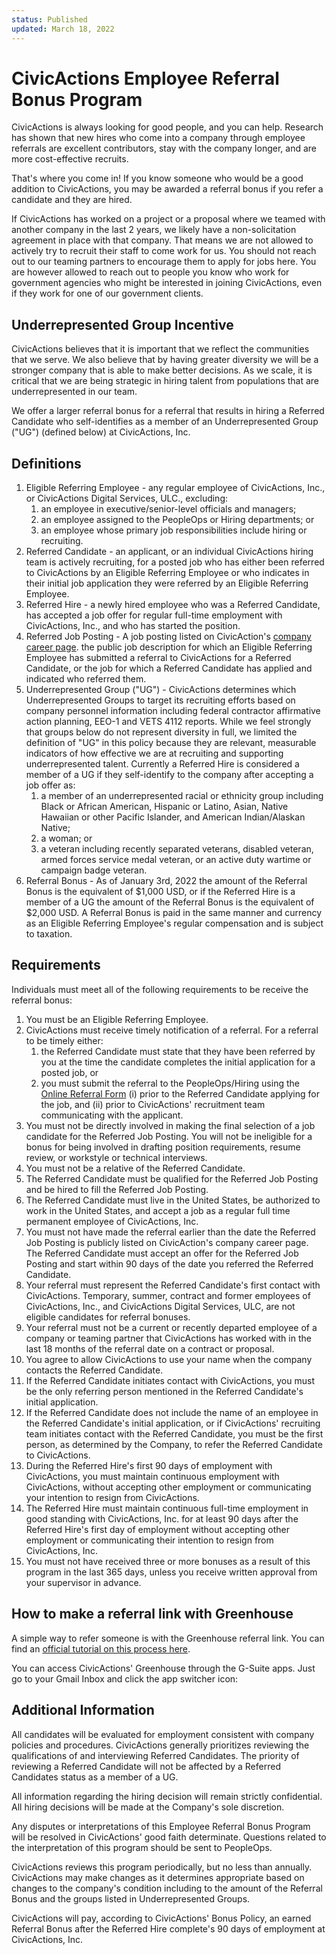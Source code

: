 ```yaml
---
status: Published
updated: March 18, 2022
---
```


# CivicActions Employee Referral Bonus Program

CivicActions is always looking for good people, and you can help. Research has shown that new hires who come into a company through employee referrals are excellent contributors, stay with the company longer, and are more cost-effective recruits.

That's where you come in! If you know someone who would be a good addition to CivicActions, you may be awarded a referral bonus if you refer a candidate and they are hired.

If CivicActions has worked on a project or a proposal where we teamed with another company in the last 2 years, we likely have a non-solicitation agreement in place with that company. That means we are not allowed to actively try to recruit their staff to come work for us. You should not reach out to our teaming partners to encourage them to apply for jobs here. You are however allowed to reach out to people you know who work for government agencies who might be interested in joining CivicActions, even if they work for one of our government clients.

## Underrepresented Group Incentive

CivicActions believes that it is important that we reflect the communities that we serve. We also believe that by having greater diversity we will be a stronger company that is able to make better decisions. As we scale, it is critical that we are being strategic in hiring talent from populations that are underrepresented in our team.

We offer a larger referral bonus for a referral that results in hiring a Referred Candidate who self-identifies as a member of an Underrepresented Group ("UG") (defined below) at CivicActions, Inc.

## Definitions

1. Eligible Referring Employee - any regular employee of CivicActions, Inc., or CivicActions Digital Services, ULC., excluding:
   1. an employee in executive/senior-level officials and managers;
   1. an employee assigned to the PeopleOps or Hiring departments; or
   1. an employee whose primary job responsibilities include hiring or recruiting.
1. Referred Candidate - an applicant, or an individual CivicActions hiring team is actively recruiting, for a posted job who has either been referred to CivicActions by an Eligible Referring Employee or who indicates in their initial job application they were referred by an Eligible Referring Employee.
1. Referred Hire - a newly hired employee who was a Referred Candidate, has accepted a job offer for regular full-time employment with CivicActions, Inc., and who has started the position.
1. Referred Job Posting - A job posting listed on CivicAction's [company career page](https://civicactions.com/careers#open-positions). the public job description for which an Eligible Referring Employee has submitted a referral to CivicActions for a Referred Candidate, or the job for which a Referred Candidate has applied and indicated who referred them.
1. Underrepresented Group ("UG") - CivicActions determines which Underrepresented Groups to target its recruiting efforts based on company personnel information including federal contractor affirmative action planning, EEO-1 and VETS 4112 reports. While we feel strongly that groups below do not represent diversity in full, we limited the definition of "UG" in this policy because they are relevant, measurable indicators of how effective we are at recruiting and supporting underrepresented talent. Currently a Referred Hire is considered a member of a UG if they self-identify to the company after accepting a job offer as:
   1. a member of an underrepresented racial or ethnicity group including Black or African American, Hispanic or Latino, Asian, Native Hawaiian or other Pacific Islander, and American Indian/Alaskan Native;
   1. a woman; or
   1. a veteran including recently separated veterans, disabled veteran, armed forces service medal veteran, or an active duty wartime or campaign badge veteran.
1. Referral Bonus - As of January 3rd, 2022 the amount of the Referral Bonus is the equivalent of $1,000 USD, or if the Referred Hire is a member of a UG the amount of the Referral Bonus is the equivalent of $2,000 USD. A Referral Bonus is paid in the same manner and currency as an Eligible Referring Employee's regular compensation and is subject to taxation.

## Requirements

Individuals must meet all of the following requirements to be receive the referral bonus:

1. You must be an Eligible Referring Employee.
1. CivicActions must receive timely notification of a referral. For a referral to be timely either:
   1. the Referred Candidate must state that they have been referred by you at the time the candidate completes the initial application for a posted job, or
   1. you must submit the referral to the PeopleOps/Hiring using the [Online Referral Form](https://docs.google.com/forms/d/e/1FAIpQLSdjPghk80F5Mla0bF36VH5iZcEDa-NhVYDN2DMxP2sDTERZ8A/viewform) (i) prior to the Referred Candidate applying for the job, and (ii) prior to CivicActions' recruitment team communicating with the applicant.
1. You must not be directly involved in making the final selection of a job candidate for the Referred Job Posting. You will not be ineligible for a bonus for being involved in drafting position requirements, resume review, or workstyle or technical interviews.
1. You must not be a relative of the Referred Candidate.
1. The Referred Candidate must be qualified for the Referred Job Posting and be hired to fill the Referred Job Posting.
1. The Referred Candidate must live in the United States, be authorized to work in the United States, and accept a job as a regular full time permanent employee of CivicActions, Inc.
1. You must not have made the referral earlier than the date the Referred Job Posting is publicly listed on CivicAction's company career page. The Referred Candidate must accept an offer for the Referred Job Posting and start within 90 days of the date you referred the Referred Candidate.
1. Your referral must represent the Referred Candidate's first contact with CivicActions. Temporary, summer, contract and former employees of CivicActions, Inc., and CivicActions Digital Services, ULC, are not eligible candidates for referral bonuses.
1. Your referral must not be a current or recently departed employee of a company or teaming partner that CivicActions has worked with in the last 18 months of the referral date on a contract or proposal.
1. You agree to allow CivicActions to use your name when the company contacts the Referred Candidate.
1. If the Referred Candidate initiates contact with CivicActions, you must be the only referring person mentioned in the Referred Candidate's initial application.
1. If the Referred Candidate does not include the name of an employee in the Referred Candidate's initial application, or if CivicActions' recruiting team initiates contact with the Referred Candidate, you must be the first person, as determined by the Company, to refer the Referred Candidate to CivicActions.
1. During the Referred Hire's first 90 days of employment with CivicActions, you must maintain continuous employment with CivicActions, without accepting other employment or communicating your intention to resign from CivicActions.
1. The Referred Hire must maintain continuous full-time employment in good standing with CivicActions, Inc. for at least 90 days after the Referred Hire's first day of employment without accepting other employment or communicating their intention to resign from CivicActions, Inc.
1. You must not have received three or more bonuses as a result of this program in the last 365 days, unless you receive written approval from your supervisor in advance.

## How to make a referral link with Greenhouse

A simple way to refer someone is with the Greenhouse referral link. You can find an [official tutorial on this process here](https://support.greenhouse.io/hc/en-us/articles/200721674-Generate-my-referrer-link#:~:text=The%20easiest%20way%20to%20generate,the%20link%20to%20your%20clipboard.).

You can access CivicActions' Greenhouse through the G-Suite apps. Just go to your Gmail Inbox and click the app switcher icon:

## Additional Information

All candidates will be evaluated for employment consistent with company policies and procedures. CivicActions generally prioritizes reviewing the qualifications of and interviewing Referred Candidates. The priority of reviewing a Referred Candidate will not be affected by a Referred Candidates status as a member of a UG.

All information regarding the hiring decision will remain strictly confidential. All hiring decisions will be made at the Company's sole discretion.

Any disputes or interpretations of this Employee Referral Bonus Program will be resolved in CivicActions' good faith determinate. Questions related to the interpretation of this program should be sent to PeopleOps.

CivicActions reviews this program periodically, but no less than annually. CivicActions may make changes as it determines appropriate based on changes to the company's condition including to the amount of the Referral Bonus and the groups listed in Underrepresented Groups.

CivicActions will pay, according to CivicActions' Bonus Policy, an earned Referral Bonus after the Referred Hire complete's 90 days of employment at CivicActions, Inc.
